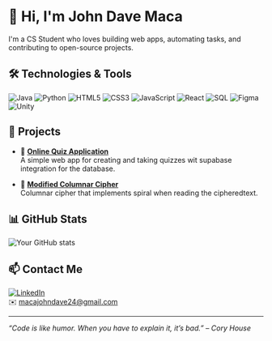 # 👋 Hi, I'm John Dave Maca

I'm a CS Student who loves building web apps, automating tasks, and contributing to open-source projects.

## 🛠️ Technologies & Tools
![Java](https://img.shields.io/badge/-Java-black?style=flat-square&logo=java)
![Python](https://img.shields.io/badge/-Python-black?style=flat-square&logo=python)
![HTML5](https://img.shields.io/badge/-HTML5-black?style=flat-square&logo=html5)
![CSS3](https://img.shields.io/badge/-CSS3-black?style=flat-square&logo=css3)
![JavaScript](https://img.shields.io/badge/-JavaScript-black?style=flat-square&logo=javascript)
![React](https://img.shields.io/badge/-React-black?style=flat-square&logo=react)
![SQL](https://img.shields.io/badge/-SQL-black?style=flat-square&logo=mysql)
![Figma](https://img.shields.io/badge/-Figma-black?style=flat-square&logo=figma)
![Unity](https://img.shields.io/badge/-Unity-black?style=flat-square&logo=unity)

## 🚀 Projects
- 🔗 [**Online Quiz Application**](https://online-quiz-ramos-maca.netlify.app)  
  A simple web app for creating and taking quizzes wit supabase integration for the database.

- 🔗 [**Modified Columnar Cipher**](https://github.com/Bochok24/Columnar_Spiral)  
  Columnar cipher that implements spiral when reading the cipheredtext.

## 📊 GitHub Stats
![Your GitHub stats](https://github-readme-stats.vercel.app/api?username=yourusername&show_icons=true&hide_title=true&hide=stars&count_private=true&theme=default)

## 📫 Contact Me
[![LinkedIn](https://img.shields.io/badge/-LinkedIn-blue?style=flat-square&logo=linkedin)](https://www.linkedin.com/in/john-dave-maca-068116358)  
✉️ macajohndave24@gmail.com

---

_“Code is like humor. When you have to explain it, it’s bad.” – Cory House_
